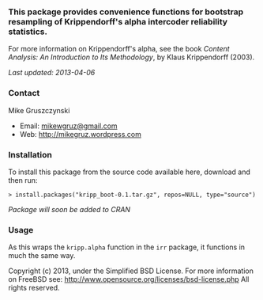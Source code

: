 ### This package provides convenience functions for bootstrap resampling of Krippendorff's alpha intercoder reliability statistics.

For more information on Krippendorff's alpha, see the book *Content Analysis: An Introduction to Its Methodology*, by Klaus Krippendorff (2003).

*Last updated: 2013-04-06*

### Contact

Mike Gruszczynski

- Email: mikewgruz@gmail.com
- Web: http://mikegruz.wordpress.com

### Installation

To install this package from the source code available here, download and then run:

`> install.packages("kripp_boot-0.1.tar.gz", repos=NULL, type="source")`

*Package will soon be added to CRAN*

### Usage

As this wraps the `kripp.alpha` function in the `irr` package, it functions in much the same way. 

Copyright (c) 2013, under the Simplified BSD License.
For more information on FreeBSD see: http://www.opensource.org/licenses/bsd-license.php
All rights reserved. 

